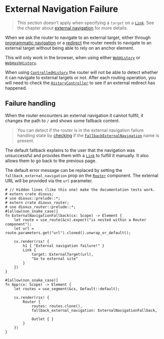 # External Navigation Failure

> This section doesn't apply when specifying a `target` on a [`Link`]. See the
> chapter about [external navigation](../navigation/external.md) for more
> details.

When we ask the router to navigate to an external target, either through
[programmatic navigation](../navigation/programmatic.md) or a
[redirect](../routes/multiple-and-redirect.md#redirects) the router needs to
navigate to an external target without being able to rely on an anchor element.

This will only work in the browser, when using either [`WebHistory`] or
[`WebHashHistory`].

When using [`ControlledHistory`] the router will not be able to detect whether
it can navigate to external targets or not. After each routing operation, you
will need to check the [`HistoryController`] to see if an external redirect has
happened.

## Failure handling
When the router encounters an external navigation it cannot fullfil, it changes
the path to `/` and shows some fallback content.

> You can detect if the router is in the external navigation failure handling
> state by [checking](../navigation/name.md#check-if-a-name-is-present) if the
> [`FallbackExternalNavigation`] name is present.

The default fallback explains to the user that the navigation was unsuccessful
and provides them with a [`Link`] to fulfill it manually. It also allows them to
go back to the previous page.

The default error message can be replaced by setting the
`fallback_external_navigation` prop on the [`Router`] component. The external
URL will be provided via the `url` parameter.

```rust,no_run
# // Hidden lines (like this one) make the documentation tests work.
# extern crate dioxus;
# use dioxus::prelude::*;
# extern crate dioxus_router;
# use dioxus_router::prelude::*;
#[allow(non_snake_case)]
fn ExternalNavigationFallback(cx: Scope) -> Element {
    let route = use_route(&cx).expect("is nested within a Router component");
    let url = route.parameters.get("url").cloned().unwrap_or_default();

    cx.render(rsx! {
        h1 { "External navigation failure!" }
        Link {
            target: ExternalTarget(url),
            "Go to external site"
        }
    })
}

#[allow(non_snake_case)]
fn App(cx: Scope) -> Element {
    let routes = use_segment(&cx, Default::default);

    cx.render(rsx! {
        Router {
            routes: routes.clone(),
            fallback_external_navigation: ExternalNavigationFallback,

            Outlet { }
        }
    })
}
```

[`ControlledHistory`]: https://docs.rs/dioxus-router/latest/dioxus_router/history/struct.ControlledHistory.html
[`FallbackExternalNavigation`]: https://docs.rs/dioxus-router/latest/dioxus_router/names/struct.FallbackExternalNavigation.html
[`HistoryController`]: https://docs.rs/dioxus-router/latest/dioxus_router/history/struct.HistoryController.html
[`Link`]: https://docs.rs/dioxus-router/latest/dioxus_router/components/fn.Link.html
[`Router`]: https://docs.rs/dioxus-router/latest/dioxus_router/components/fn.Router.html
[`WebHistory`]: https://docs.rs/dioxus-router/latest/dioxus_router/history/struct.WebHistory.html
[`WebHashHistory`]: https://docs.rs/dioxus-router/latest/dioxus_router/history/struct.WebHashHistory.html
